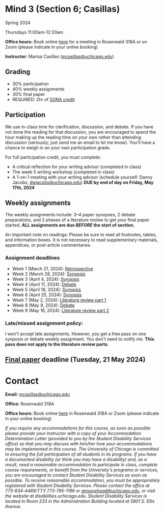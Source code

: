 # Mind 3 (Section 6; Casillas)

Spring 2024

Thursdays 11:00am-12:20am

**Office hours:** Book online [here](https://calendar.app.google/g3mwVsxEbQAZHoDT6) for a meeting in Rosenwald 318A or on Zoom (please indicate in your online booking)

**Instructor:** Marisa Casillas (mcasillas@uchicago.edu)

## Grading 

* 30% participation
* 40% weekly assignments
* 30% final paper
* REQUIRED: 2hr of [SONA credit](http://uchicago.sona-systems.com/)


## Participation

We use in-class time for clarification, discussion, and debate. If you have not done the reading for that discussion, you are encouraged to spend the hour making up the reading time on your own rather than attending discussion (seriously; just send me an email to let me know). You'll have a chance to weigh in on your own participation grade.

For full participation credit, you must complete:

* A critical reflection for your writing advisor (completed in class)
* The week 5 writing workshop (completed in class)
* A 1-on-1 meeting with your writing advisor (schedule yourself: Danny Jacobs, dwjacobs@uchicago.edu) **DUE by end of day on Friday, May 17th, 2024**


## Weekly assignments

The weekly assignments include: 3–4 paper synopses, 2 debate preparations, and 2 phases of a literature review to get your final paper started.  **ALL assignments are due _BEFORE_ the start of section.**

An important note on readings: Please be sure to read all footnotes, tables, and information boxes. It is not necessary to read supplementary materials, appendices, or post-article commentaries.

### Assignment deadlines

* Week 1 (March 21, 2024): [Retrospective](../course_instructions/retrospective/)
* Week 2 (March 28, 2024): [Synopsis](../course_instructions/wkly-syn/)
* Week 3 (April 4, 2024): [Synopsis](../course_instructions/wkly-syn/)
* Week 4 (April 11, 2024): [Debate](../course_instructions/wkly-debate/)
* Week 5 (April 18, 2024): [Synopsis](../course_instructions/wkly-syn/)
* Week 6 (April 25, 2024): [Synopsis](../course_instructions/wkly-syn/)
* Week 7 (May 2, 2024): [Literature review part 1](../course_instructions/wkly-litrev/)
* Week 8 (May 9, 2024): [Debate](../course_instructions/wkly-debate/)
* Week 9 (May 16, 2024): [Literature review part 2](../course_instructions/wkly-litrev/)

### Late/missed assignment policy:

I won't accept late assignments. However, you get a free pass on one synposis _or_ debate weekly assignment. You don't need to notify me. **This pass does not apply to the literature review parts.**


## [Final paper](../course_instructions/final-paper/) deadline (Tuesday, 21 May 2024)


# Contact
**Email:** mcasillas@uchicago.edu

**Office:** Rosenwald 318A

**Office hours:** Book online [here](https://calendar.app.google/g3mwVsxEbQAZHoDT6) in Rosenwald 318A or Zoom (please indicate in your online booking)


_If you require any accommodations for this course, as soon as possible please provide your instructor with a copy of your Accommodation Determination Letter (provided to you by the Student Disability Services office) so that you may discuss with him/her how your accommodations may be implemented in this course.
The University of Chicago is committed to ensuring the full participation of all students in its programs. If you have a documented disability (or think you may have a disability) and, as a result, need a reasonable accommodation to participate in class, complete course requirements, or benefit from the University's programs or services, you are encouraged to contact Student Disability Services as soon as possible. To receive reasonable accommodation, you must be appropriately registered with Student Disability Services.  Please contact the office at 773-834-4469/TTY 773-795-1186 or gmoorehead@uchicago.edu, or visit the website at disabilities.uchicago.edu.  Student Disability Services is located in Room 233 in the Administration Building located at 5801 S. Ellis Avenue._